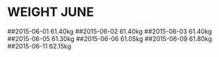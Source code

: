 # WEIGHT JUNE
##2015-06-01    61.40kg
##2015-06-02    61.40kg
##2015-06-03    61.40kg
##2015-06-05    61.30kg
##2015-06-06    61.05kg
##2015-06-09    61.80kg
##2015-06-11    62.15kg
